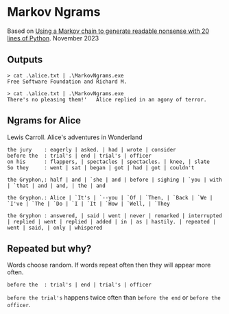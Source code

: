 # Markov Ngrams

Based on [Using a Markov chain to generate readable nonsense with 20 lines of Python](https://benhoyt.com/writings/markov-chain/). November 2023

## Outputs

```shell
> cat .\alice.txt | .\MarkovNgrams.exe
Free Software Foundation and Richard M.

> cat .\alice.txt | .\MarkovNgrams.exe
There's no pleasing them!'   Alice replied in an agony of terror.
```

## Ngrams for Alice

Lewis Carroll. Alice's adventures in Wonderland

```text
the jury    : eagerly | asked. | had | wrote | consider
before the  : trial's | end | trial's | officer
on his      : flappers, | spectacles | spectacles. | knee, | slate
So they     : went | sat | began | got | had | got | couldn't

the Gryphon,: half | and | `she | and | before | sighing | `you | with | `that | and | and, | the | and

the Gryphon.: Alice | `It's | `--you | `Of | `Then, | `Back | `We | `I've | `The | `Do | `I | `It | `How | `Well, | `They

the Gryphon : answered, | said | went | never | remarked | interrupted | replied | went | replied | added | in | as | hastily. | repeated | went | said, | only | whispered
```

## Repeated but why?

Words choose random. If words repeat often then they will appear more often.

```text
before the  : trial's | end | trial's | officer
```

`before the trial's` happens twice often than `before the end` or `before the officer`.
